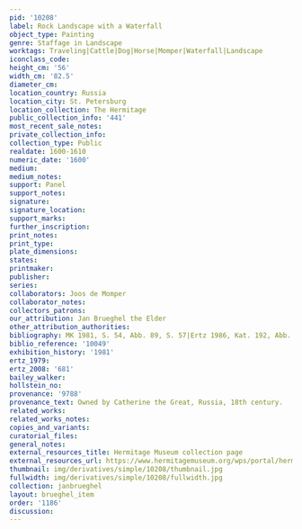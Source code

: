 ```yaml
---
pid: '10208'
label: Rock Landscape with a Waterfall
object_type: Painting
genre: Staffage in Landscape
worktags: Traveling|Cattle|Dog|Horse|Momper|Waterfall|Landscape
iconclass_code:
height_cm: '56'
width_cm: '82.5'
diameter_cm:
location_country: Russia
location_city: St. Petersburg
location_collection: The Hermitage
public_collection_info: '441'
most_recent_sale_notes:
private_collection_info:
collection_type: Public
realdate: 1600-1610
numeric_date: '1600'
medium:
medium_notes:
support: Panel
support_notes:
signature:
signature_location:
support_marks:
further_inscription:
print_notes:
print_type:
plate_dimensions:
states:
printmaker:
publisher:
series:
collaborators: Joos de Momper
collaborator_notes:
collectors_patrons:
our_attribution: Jan Brueghel the Elder
other_attribution_authorities:
bibliography: MK 1981, S. 54, Abb. 89, S. 57|Ertz 1986, Kat. 192, Abb. 16
biblio_reference: '10049'
exhibition_history: '1981'
ertz_1979:
ertz_2008: '681'
bailey_walker:
hollstein_no:
provenance: '9788'
provenance_text: Owned by Catherine the Great, Russia, 18th century.
related_works:
related_works_notes:
copies_and_variants:
curatorial_files:
general_notes:
external_resources_title: Hermitage Museum collection page
external_resources_url: https://www.hermitagemuseum.org/wps/portal/hermitage/digital-collection/01.+Paintings/48129/
thumbnail: img/derivatives/simple/10208/thumbnail.jpg
fullwidth: img/derivatives/simple/10208/fullwidth.jpg
collection: janbrueghel
layout: brueghel_item
order: '1186'
discussion:
---
```

